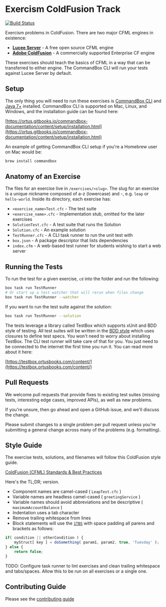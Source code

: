 # Exercism ColdFusion Track

[![Build Status](https://travis-ci.org/exercism/coldfusion.svg?branch=master)](https://travis-ci.org/exercism/coldfusion)

Exercism problems in ColdFusion.  There are two major CFML engines in existence:

* **[Lucee Server](http://lucee.org/)** - A free open source CFML engine
* **[Adobe ColdFusion](http://www.adobe.com/products/coldfusion-family.html)** - A commercially supported Enterprise CF engine

These exercises should teach the basics of CFML in a way that can be transferred to either engine.  The CommandBox CLI will run your tests against Lucee Server by default.  

## Setup

The only thing you will need to run these exercises is [CommandBox CLI](https://ortus.gitbooks.io/commandbox-documentation/content/getting_started_guide.html) and [Java 7+](https://java.com/en/download/) installed.  CommandBox CLI is supported on Mac, Linux, and Windows, and the installation guide can be found here:

[https://ortus.gitbooks.io/commandbox-documentation/content/setup/installation.html](https://ortus.gitbooks.io/commandbox-documentation/content/setup/installation.html)

An example of getting CommandBox CLI setup if you're a Homebrew user on Mac would be:

```bash
brew install commandbox
```

## Anatomy of an Exercise

The files for an exercise live in `/exercises/<slug>`. The slug for an exercise is a unique nickname composed of a-z (lowercase) and -, e.g. `leap` or `hello-world`. Inside its directory, each exercise has:

* `<exercise_name>Test.cfc` - The test suite
* `<exercise_name>.cfc` - Implementation stub, omitted for the later exercises 
* `SolutionTest.cfc` - A test suite that runs the Solution
* `Solution.cfc` - An example solution
* `TestRunner.cfc` - A CLI task runner to run the unit test with
* `box.json` - A package descriptor that lists dependencies
* `index.cfm` - A web-based test runner for students wishing to start a web server  

## Running the Tests

To run the test for a given exercise, `cd` into the folder and run the following:

```bash 
box task run TestRunner
# Or start up a test watcher that will rerun when files change
box task run TestRunner --watcher
```

If you want to run the test suite against the solution: 

```bash 
box task run TestRunner --solution
```

The tests leverage a library called TestBox which supports xUnit and BDD style of testing.  All test suites will be written in the [BDD style](https://testbox.ortusbooks.com/content/primers/bdd/specs.html) which uses closures to define test specs.  You won't need to worry about installing TestBox.  The CLI test runner will take care of that for you.  You just need to be connected to the internet the first time you run it.  You can read more about it here:

[https://testbox.ortusbooks.com/content/](https://testbox.ortusbooks.com/content/)

## Pull Requests

We welcome pull requests that provide fixes to existing test suites (missing tests, interesting edge cases, improved APIs), as well as new problems.

If you're unsure, then go ahead and open a GitHub issue, and we'll discuss the change.

Please submit changes to a single problem per pull request unless you're submitting a general change across many of the problems (e.g. formatting).

## Style Guide
The exercise tests, solutions, and filenames will follow this ColdFusion style guide.

[ColdFusion (CFML) Standards & Best Practices](https://github.com/Ortus-Solutions/coding-standards/blob/master/coldfusion.md)


Here's the TL;DR; version.

* Component names are camel-cased ( `LeapTest.cfc` )
* Variable names are headless camel-cased ( `greetingService` )
* Variable names should avoid abbreviations and be descriptive ( `maximumAccountBalance` )
* Indentation uses a tab character
* Remove trailing whitespace from lines 
* Block statements will use the [`1TBS`](https://en.wikipedia.org/wiki/Indent_style#Variant:_1TBS_.28OTBS.29) with space padding all parens and brackets as follows:
 
```js
if( condition || otherCondition ) {
	myStruct[ key ] = doSomething( param1, param2, true, 'Tuesday' );
} else {
	return false;
}
```

TODO: Configure task runner to lint exercises and clean trailing whitespace and tabs/spaces.  Allow this to be run on all exercises or a single one.


## Contributing Guide

Please see the [contributing guide](https://github.com/exercism/docs/blob/master/contributing-to-language-tracks/README.md)
